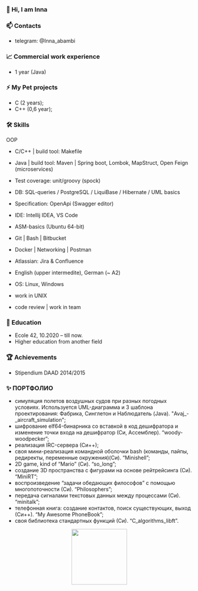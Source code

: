 ### 👋 Hi, I am Inna

### 📫 Contacts
* telegram: @Inna_abambi

### 📈 Commercial work experience
* 1 year (Java)

### ⚡ My Pet projects
* C (2 years);
* C++ (0,6 year);

### 🛠 Skills

OOP
* С/С++ | build tool: Makefile
* Java | build tool: Maven | Spring boot, Lombok, MapStruct, Open Feign (microservices)
* Test coverage: unit/groovy (spock)
* DB: SQL-queries / PostgreSQL / LiquiBase / Hibernate /  UML basics
* Specification: OpenApi (Swagger editor) 
* IDE: Intellij IDEA, VS Code

* ASM-basics (Ubuntu 64-bit)
* Git | Bash | Bitbucket
* Docker | Networking | Postman
* Atlassian: Jira & Confluence

* English (upper intermedite), German (~ A2) 
* OS: Linux, Windows
* work in UNIX
* code review | work in team

### 🌱 Education
* Ecole 42, 10.2020 – till now.
* Higher education from another field

### :trophy: Achievements
* Stipendium DAAD 2014/2015

### ✨ ПОРТФОЛИО
* симуляция полетов воздушных судов при разных погодных условиях. Используется UML-диаграмма и 3 шаблона проектирования: Фабрика, Синглетон и Наблюдатель (Java). "Avaj_-_aircraft_simulation";
* шифрование elf64-бинарника со вставкой в код дешифратора и изменение точки входа на дешифратор (Си, Ассемблер). “woody-woodpecker”;
* реализация IRC-сервера (Си++);
* своя мини-реализация командной оболочки bash (команды, пайпы, редиректы, переменные окружения)(Си). “Minishell”;
* 2D game, kind of “Mario” (Си). “so_long”;
* создание 3D пространства с фигурами на основе рейтрейсинга (Си). “MiniRT”;
* воспроизведение “задачи обедающих философов” с помощью многопоточности (Си). “Philosophers”;
* передача сигналами текстовых данных между процессами (Си). “minitalk”;
* телефонная книга: создание контактов, поиск существующих, выход (Си++). “My Awesome PhoneBook”;
* своя библиотека стандартных функций (Си). “C_algorithms_libft”.

<div align='center'>
<img height=150 src="https://github-readme-stats.vercel.app/api/top-langs/?username=abambi-abambi&layout=compact"/>
<!--  <a href="https://github.com/abambi-abambi/github-readme-stats">
       <img height=150 src="https://github-readme-stats.vercel.app/api/top-langs/?username=abambi-abambi&layout=compact"/></a> -->
</div>

<!--
**abambi-abambi/abambi-abambi** is a ✨ _special_ ✨ repository because its `README.md` (this file) appears on your GitHub profile. -->
